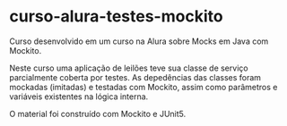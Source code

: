 # curso-alura-testes-mockito

Curso desenvolvido em um curso na Alura sobre Mocks em Java com Mockito.

Neste curso uma aplicação de leilões teve sua classe de serviço parcialmente coberta por testes. As depedências das classes foram mockadas (imitadas) e testadas com Mockito, assim como parâmetros e variáveis existentes na lógica interna.

O material foi construído com Mockito e JUnit5.
